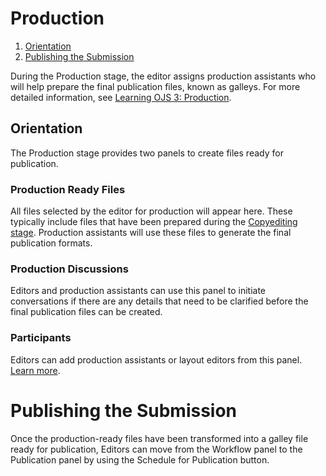 # Production
1. [Orientation](production#orientation)
1. [Publishing the Submission](production#publish)

During the Production stage, the editor assigns production assistants who will help prepare the final publication files, known as galleys. For more detailed information, see [Learning OJS 3: Production](https://docs.pkp.sfu.ca/learning-ojs/en/editorial-workflow#production).

## <a name="orientation"></a>Orientation

The Production stage provides two panels to create files ready for publication.

### <a name="production-ready"></a>Production Ready Files

All files selected by the editor for production will appear here. These typically include files that have been prepared during the [Copyediting stage](copyediting). Production assistants will use these files to generate the final publication formats.

### <a name="production-discussions"></a>Production Discussions

Editors and production assistants can use this panel to initiate conversations if there are any details that need to be clarified before the final publication files can be created.

### <a name="participants"></a>Participants

Editors can add production assistants or layout editors from this panel. [Learn more](../editorial-workflow#participants).

# <a name="publish"></a>Publishing the Submission

Once the production-ready files have been transformed into a galley file ready for publication, Editors can move from the Workflow panel to the Publication panel by using the Schedule for Publication button.
